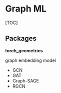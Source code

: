 # Graph ML

[TOC]

## Packages

**torch_geometrics**

graph embedding model

- GCN
- GAT
- Graph-SAGE
- RGCN